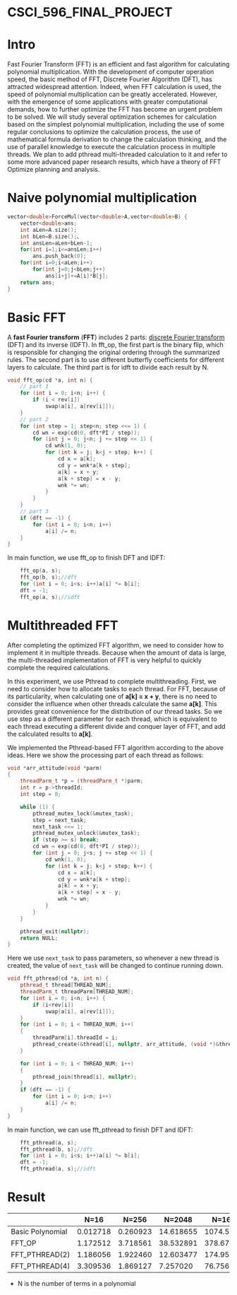 # CSCI_596_FINAL_PROJECT

Intro
===

Fast Fourier Transform (FFT) is an efficient and fast algorithm for calculating polynomial multiplication. With the development of computer operation speed, the basic method of FFT, Discrete Fourier Algorithm (DFT), has attracted widespread attention. Indeed, when FFT calculation is used, the speed of polynomial multiplication can be greatly accelerated. However, with the emergence of some applications with greater computational demands, how to further optimize the FFT has become an urgent problem to be solved. We will study several optimization schemes for calculation based on the simplest polynomial multiplication, including the use of some regular conclusions to optimize the calculation process, the use of mathematical formula derivation to change the calculation thinking, and the use of parallel knowledge to execute the calculation process in multiple threads. We plan to add pthread multi-threaded calculation to it and refer to some more advanced paper research results, which have a theory of FFT Optimize planning and analysis.

# Naive polynomial multiplication

```c++
vector<double>ForceMul(vector<double>A,vector<double>B) {
    vector<double>ans;
    int aLen=A.size();
    int bLen=B.size();、
    int ansLen=aLen+bLen-1;
    for(int i=1;i<=ansLen;i++)
        ans.push_back(0);
    for(int i=0;i<aLen;i++)
        for(int j=0;j<bLen;j++)
            ans[i+j]+=A[i]*B[j]; 
    return ans;
}

```



# Basic FFT

A **fast Fourier transform** (**FFT**) includes 2 parts:  [discrete Fourier transform](https://en.wikipedia.org/wiki/Discrete_Fourier_transform) (DFT) and  its inverse (IDFT).  In fft_op, the first part is the binary flip, which is responsible for changing the original ordering through the summarized rules. The second part is to use different butterfly coefficients for different layers to calculate. The third part is for idft to divide each result by N.

```c++
void fft_op(cd *a, int n) {
    // part 1
	for (int i = 0; i<n; i++) {
		if (i < rev[i])
			swap(a[i], a[rev[i]]);
	}
    // part 2
	for (int step = 1; step<n; step <<= 1) {
		cd wn = exp(cd(0, dft*PI / step));
		for (int j = 0; j<n; j += step << 1) {
			cd wnk(1, 0);
			for (int k = j; k<j + step; k++) {
				cd x = a[k];
				cd y = wnk*a[k + step];
				a[k] = x + y;
				a[k + step] = x - y;
				wnk *= wn;
			}
		}
	}
    // part 3
	if (dft == -1) {
		for (int i = 0; i<n; i++)
			a[i] /= n;
	}
}
```
In main function, we use fft_op to finish DFT and IDFT:

```c++
	fft_op(a, s);
	fft_op(b, s);//dft
	for (int i = 0; i<s; i++)a[i] *= b[i];
	dft = -1;
	fft_op(a, s);//idft
```




Multithreaded FFT
===

After completing the optimized FFT algorithm, we need to consider how to implement it in multiple threads. Because when the amount of data is large, the multi-threaded implementation of FFT is very helpful to quickly complete the required calculations. 

In this experiment, we use Pthread to complete multithreading. First, we need to consider how to allocate tasks to each thread. For FFT, because of its particularity, when calculating one of **a[k] = x + y**, there is no need to consider the influence when other threads calculate the same **a[k]**. This provides great convenience for the distribution of our thread tasks. So we use step as a different parameter for each thread, which is equivalent to each thread executing a different divide and conquer layer of FFT, and add the calculated results to **a[k]**.

We implemented the Pthread-based FFT algorithm according to the above ideas. Here we show the processing part of each thread as follows:

```c++
void *arr_attitude(void *parm)
{
	threadParm_t *p = (threadParm_t *)parm;
	int r = p->threadId;
	int step = 0;

	while (1) {
		pthread_mutex_lock(&mutex_task);
		step = next_task;
		next_task <<= 1;
		pthread_mutex_unlock(&mutex_task);
		if (step >= s) break;
		cd wn = exp(cd(0, dft*PI / step));
		for (int j = 0; j<s; j += step << 1) {
			cd wnk(1, 0);
			for (int k = j; k<j + step; k++) {
				cd x = a[k];
				cd y = wnk*a[k + step];
				a[k] = x + y;
				a[k + step] = x - y;
				wnk *= wn;
			}
		}
	}

	pthread_exit(nullptr);
	return NULL;
}
```

Here we use `next_task` to pass parameters, so whenever a new thread is created, the value of `next_task` will be changed to continue running down.

```c++
void fft_pthread(cd *a, int n) {
	pthread_t thread[THREAD_NUM];
	threadParm_t threadParm[THREAD_NUM];
	for (int i = 0; i<n; i++) {
		if (i<rev[i])
			swap(a[i], a[rev[i]]);
	}
	for (int i = 0; i < THREAD_NUM; i++)
	{
		threadParm[i].threadId = i;
		pthread_create(&thread[i], nullptr, arr_attitude, (void *)&threadParm[i]);
	}

	for (int i = 0; i < THREAD_NUM; i++)
	{
		pthread_join(thread[i], nullptr);
	}
	if (dft == -1) {
		for (int i = 0; i<n; i++)
			a[i] /= n;
	}
}
```

In main function, we can use fft_pthread to finish DFT and IDFT:

```c++
	fft_pthread(a, s);
	fft_pthread(b, s);//dft
	for (int i = 0; i<s; i++)a[i] *= b[i];
	dft = -1;
	fft_pthread(a, s);//idft
```



Result
===

| | N=16 | N=256 | N=2048 | N=16384 | N=262144 |
| -------- | -------- | -------- | -------- | -------- | -------- |
| Basic Polynomial | 0.012718     | 0.260923 | 14.618655 | 1074.527939 | inf |
| FFT_OP | 1.172512 | 3.718561 | 38.532891 | 378.675382 | 8098.466381 |
| FFT_PTHREAD(2) | 1.186056 | 1.922460 | 12.603477 | 174.951241 | 1729.979298 |
| FFT_PTHREAD(4) | 3.309536 | 1.869127 | 7.257020 | 76.756450 | 1400.424697 |

*   N is the number of terms in a polynomial